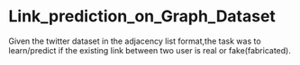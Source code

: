 # Link_prediction_on_Graph_Dataset
Given the twitter dataset in the adjacency list format,the task was to learn/predict if the existing link between two user is real or fake(fabricated).
